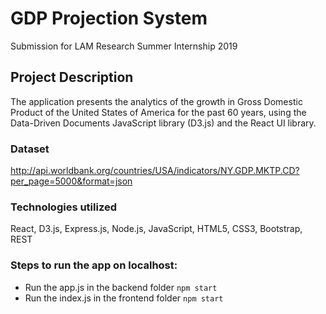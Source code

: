 # GDP Projection System
Submission for LAM Research Summer Internship 2019

## Project Description
The application presents the analytics of the growth in Gross Domestic Product of the United States of America for the past 60 years, using the Data-Driven Documents JavaScript library (D3.js) and the React UI library.

### Dataset
http://api.worldbank.org/countries/USA/indicators/NY.GDP.MKTP.CD?per_page=5000&format=json

### Technologies utilized
React, D3.js, Express.js, Node.js, JavaScript, HTML5, CSS3, Bootstrap, REST

### Steps to run the app on localhost:
- Run the app.js in the backend folder
  `npm start`
- Run the index.js in the frontend folder
  `npm start`
